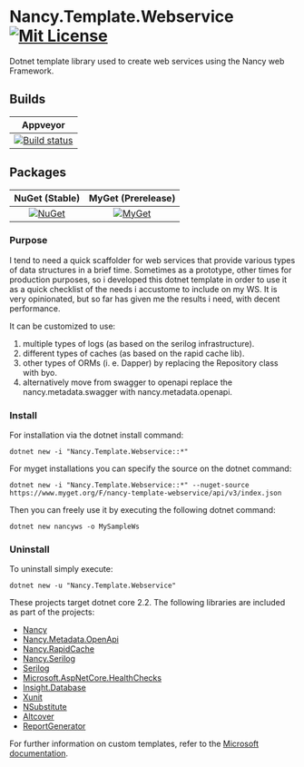 # Nancy.Template.Webservice [![Mit License][mit-img]][mit]

Dotnet template library used to create web services using the Nancy web Framework.

## Builds

| Appveyor  |
| :---:     |
| [![Build status][build-img]][build] |

## Packages

| NuGet (Stable) | MyGet (Prerelease) |
| :---: | :---: |
| [![NuGet][nuget-img]][nuget] | [![MyGet][myget-img]][myget] |

### Purpose

I tend to need a quick scaffolder for web services that provide various types of data structures in a brief time. Sometimes as a prototype, other times for production purposes, so i developed this dotnet template in order to use it as a quick checklist of the needs i accustome to include on my WS. It is very opinionated, but so far has given me the results i need, with decent performance.

It can be customized to use:

1. multiple types of logs (as based on the serilog infrastructure).
1. different types of caches (as based on the rapid cache lib).
1. other types of ORMs (i. e. Dapper) by replacing the Repository class with byo.
1. alternatively move from swagger to openapi replace the nancy.metadata.swagger with nancy.metadata.openapi.

### Install

For installation via the dotnet install command:

`dotnet new -i "Nancy.Template.Webservice::*"`

For myget installations you can specify the source on the dotnet command:

`dotnet new -i "Nancy.Template.Webservice::*" --nuget-source https://www.myget.org/F/nancy-template-webservice/api/v3/index.json`

Then you can freely use it by executing the following dotnet command:

`dotnet new nancyws -o MySampleWs`

### Uninstall

To uninstall simply execute:

`dotnet new -u "Nancy.Template.Webservice"`

These projects target dotnet core 2.2. The following libraries are included as part of the projects:

* [Nancy](https://github.com/NancyFx/Nancy)
* [Nancy.Metadata.OpenApi](https://github.com/Jaxelr/Nancy.Metadata.OpenApi)
* [Nancy.RapidCache](https://github.com/Jaxelr/Nancy.RapidCache)
* [Nancy.Serilog](https://github.com/Zaid-Ajaj/Nancy.Serilog)
* [Serilog](https://github.com/serilog/serilog)
* [Microsoft.AspNetCore.HealthChecks](https://github.com/dotnet-architecture/HealthChecks)
* [Insight.Database](https://github.com/jonwagner/Insight.Database)
* [Xunit](https://github.com/xunit/xunit)
* [NSubstitute](https://github.com/nsubstitute/NSubstitute)
* [Altcover](https://github.com/SteveGilham/altcover)
* [ReportGenerator](https://github.com/danielpalme/ReportGenerator)

For further information on custom templates, refer to the [Microsoft documentation][docs].


[mit-img]: http://img.shields.io/badge/License-MIT-blue.svg
[mit]: https://github.com/Jaxelr/Nancy.Template.Webservice/blob/master/LICENSE
[build-img]: https://ci.appveyor.com/api/projects/status/4q831j12p00mkeij/branch/master?svg=true
[build]: https://ci.appveyor.com/project/Jaxelr/nancy-template-webservice/branch/master
[nuget-img]: https://img.shields.io/nuget/v/Nancy.Template.Webservice.svg
[nuget]: https://www.nuget.org/packages/Nancy.Template.Webservice/
[myget-img]: https://img.shields.io/myget/nancy-template-webservice/v/Nancy.Template.Webservice.svg
[myget]: https://www.myget.org/feed/nancy-template-webservice/package/nuget/Nancy.Template.Webservice
[docs]: https://docs.microsoft.com/en-us/dotnet/core/tools/custom-templates
